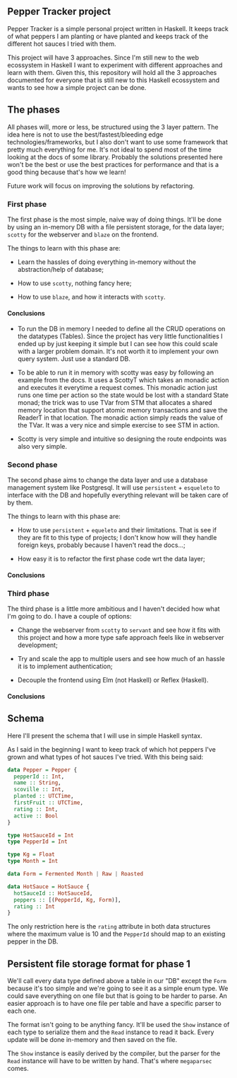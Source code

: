 
## Pepper Tracker project

Pepper Tracker is a simple personal project written in Haskell. It keeps track
of what peppers I am planting or have planted and keeps track of the different
hot sauces I tried with them.

This project will have 3 approaches. Since I'm still new to the web ecossystem in
Haskell I want to experiment with different approaches and learn with them.
Given this, this repository will hold all the 3 approaches documented for
everyone that is still new to this Haskell ecossystem and wants to see how a
simple project can be done.

## The phases

All phases will, more or less, be structured using the 3 layer pattern. The idea
here is not to use the best/fastest/bleeding edge technologies/frameworks, but I
also don't want to use some framework that pretty much everything for me. It's
not ideal to spend most of the time looking at the docs of some library.
Probably the solutions presented here won't be the best or use the best
practices for performance and that is a good thing because that's how we learn!

Future work will focus on improving the solutions by refactoring.

### First phase

The first phase is the most simple, naive way of doing things. It'll be done by
using an in-memory DB with a file persistent storage, for the data layer;
`scotty` for the webserver and `blaze` on the frontend.

The things to learn with this phase are:

  - Learn the hassles of doing everything in-memory without the abstraction/help
    of database;

  - How to use `scotty`, nothing fancy here;

  - How to use `blaze`, and how it interacts with `scotty`.

#### Conclusions

- To run the DB in memory I needed to define all the CRUD operations on the
  datatypes (Tables). Since the project has very little functionalities I ended
  up by just keeping it simple but I can see how this could scale with a larger
  problem domain. It's not worth it to implement your own query system. Just use
  a standard DB.

- To be able to run it in memory with scotty was easy by following an example
  from the docs. It uses a ScottyT which takes an monadic action and executes it
  everytime a request comes. This monadic action just runs one time per action so the state
  would be lost with a standard State monad; the trick was to use TVar from STM
  that allocates a shared memory location that support atomic memory
  transactions and save the ReaderT in that location. The monadic action simply
  reads the value of the TVar. It was a very nice and simple exercise to see STM
  in action.

- Scotty is very simple and intuitive so designing the route endpoints was
  also very simple.

### Second phase

The second phase aims to change the data layer and use a database management
system like Postgresql. It will use `persistent` + `esqueleto` to interface with
the DB and hopefully everything relevant will be taken care of by them.

The things to learn with this phase are:

  - How to use `persistent` + `equeleto` and their limitations. That is see if
    they are fit to this type of projects; I don't know how will they handle
    foreign keys, probably because I haven't read the docs...;

  - How easy it is to refactor the first phase code wrt the data layer;

#### Conclusions

### Third phase

The third phase is a little more ambitious and I haven't decided how what I'm
going to do. I have a couple of options:

  - Change the webserver from `scotty` to `servant` and see how it fits with
    this project and how a more type safe approach feels like in webserver
    development;

  - Try and scale the app to multiple users and see how much of an hassle it is
    to implement authentication;

  - Decouple the frontend using Elm (not Haskell) or Reflex (Haskell).

#### Conclusions

## Schema

Here I'll present the schema that I will use in simple Haskell syntax.

As I said in the beginning I want to keep track of which hot peppers I've grown
and what types of hot sauces I've tried. With this being said:

```Haskell
data Pepper = Pepper {
  pepperId :: Int,
  name :: String,
  scoville :: Int,
  planted :: UTCTime,
  firstFruit :: UTCTime,
  rating :: Int,
  active :: Bool
}

type HotSauceId = Int
type PepperId = Int

type Kg = Float
type Month = Int

data Form = Fermented Month | Raw | Roasted

data HotSauce = HotSauce {
  hotSauceId :: HotSauceId,
  peppers :: [(PepperId, Kg, Form)],
  rating :: Int 
}
```

The only restriction here is the `rating` attribute in both data structures
where the maximum value is 10 and the `PepperId` should map to an existing
pepper in the DB.

## Persistent file storage format for phase 1

We'll call every data type defined above a table in our "DB" except the `Form`
because it's too simple and we're going to see it as a simple enum type. We
could save everything on one file but that is going to be harder to parse. An
easier approach is to have one file per table and have a specific parser to each
one.

The format isn't going to be anything fancy. It'll be used the `Show` instance
of each type to serialize them and the `Read` instance to read it back. Every
update will be done in-memory and then saved on the file.

The `Show` instance is easily derived by the compiler, but the parser for the
`Read` instance will have to be written by hand. That's where `megaparsec`
comes.
